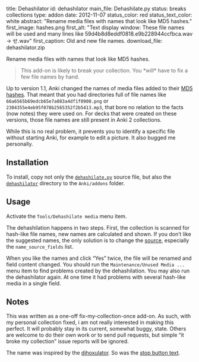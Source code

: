 title: Dehashilator
id: dehashilator
main_file: Dehashilate.py
status: breaks collections
type: addon
date: 2012-11-07
status_color: red
status_text_color: white
abstract: "Rename media files with names that look like MD5 hashes."
first_image: hashes.png
first_alt: "Text display window: These file names will be used and many
lines like 59d4b8d8eddf0818.e9b228944ccfbca.wav → せ.wav"
first_caption: Old and new file names.
download_file: dehashilator.zip

Rename media files with names that look like MD5 hashes.
<blockquote class=nb>This add-on is likely to break your
collection. You *will* have to fix a few file names by hand.</blockquote>

Up to version 1.1, Anki changed the names of media files added to
their [MD5](http://en.wikipedia.org/wiki/MD5)
[hashes](http://en.wikipedia.org/wiki/Cryptographic_hash_function).
That meant that you had directories full of file names like
`66a6565b69edcb65e7a083a4df1f0900.png` or
`2304355e4eb95f078b2565352f2b5413.mp3`, that bore no relation to the
facts (now notes) they were used on.
For decks that were created on these versions, those file names are
still present in Anki 2 collections.

While this is no real problem, it prevents you to identify a specific
file without starting Anki, for example to edit a picture. It also
bugged me personally.

## Installation

To install, copy not only the
[`dehashilate.py`](https://github.com/ospalh/anki-addons/blob/master/dehashilate.py)
source file, but also the
[`dehashilator`](https://github.com/ospalh/anki-addons/blob/master/dehashilator)
directory to the `Anki/addons` folder.

## Usage

Activate the `Tools/Dehashilate media` menu item.

The dehashilation happens in two steps. First, the collection is
scanned for hash-like file names, new names are calculated and
shown. If you don’t like the suggested names, the only solution is to
change the
[source](https://github.com/ospalh/anki-addons/blob/master/dehashilator/dehashilator.py),
especially the `name_source_fields` list.

When you like the names and click “Yes” twice, the file will be
renamed and field content changed. You should run the
`Maintenance/Unused Media ...` menu item to find problems created by
the dehashilation. You may also run the dehashilator again.  At one
time it had problems with several hash-like media in a single field.

## Notes

This was written as a one-off fix-my-collection-once add-on. As such,
with my personal collection fixed, i am not really interested in
making this perfect. It will probably stay in its current, somewhat
buggy, state. Others are welcome to do their own work or to send pull
requests, but simple “it broke my collection” issue reports will be
ignored.

The name was inspired by the
[dihoxulator](http://www.girlgeniusonline.com/comic.php?date=20021213). So
was the [stop button
text](http://www.girlgeniusonline.com/comic.php?date=20021218).
